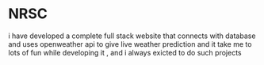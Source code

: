 # NRSC
  i have developed a complete full stack website that connects with database and  uses openweather api to give live weather prediction and   it take me to lots of fun while developing it , and i always  exicted to do such projects 
